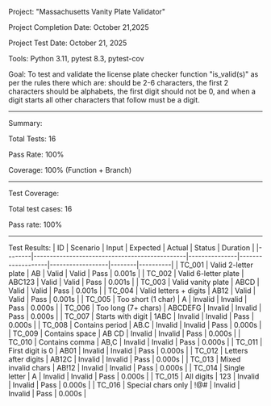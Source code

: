 Project: "Massachusetts Vanity Plate Validator" 

Project Completion Date: October 21,2025

Project Test Date: October 21, 2025

Tools: Python 3.11, pytest 8.3, pytest-cov 

Goal: To test and validate the license plate checker function "is_valid(s)" as per the rules there which are: should be 2-6 characters, the first 2 characters should be alphabets, the first digit should not be 0, and when a digit starts all other characters that follow must be a digit.
_________________________________________
Summary: 

Total Tests: 16 

Pass Rate: 100% 

Coverage: 100% (Function + Branch)
_________________________________________
Test Coverage: 

Total test cases: 16 

Pass rate: 100%
_________________________________________
Test Results:
| ID     | Scenario                                      | Input         | Expected          | Actual           | Status | Duration |
|--------|-----------------------------------------------|---------------|-------------------|------------------|--------|----------|
| TC_001 | Valid 2-letter plate                          | AB            | Valid             | Valid            | Pass   | 0.001s   |
| TC_002 | Valid 6-letter plate                          | ABC123        | Valid             | Valid            | Pass   | 0.001s   |
| TC_003 | Valid vanity plate                            | ABCD          | Valid             | Valid            | Pass   | 0.001s   |
| TC_004 | Valid letters + digits                        | AB12          | Valid             | Valid            | Pass   | 0.001s   |
| TC_005 | Too short (1 char)                            | A             | Invalid           | Invalid          | Pass   | 0.000s   |
| TC_006 | Too long (7+ chars)                           | ABCDEFG       | Invalid           | Invalid          | Pass   | 0.000s   |
| TC_007 | Starts with digit                             | 1ABC          | Invalid           | Invalid          | Pass   | 0.000s   |
| TC_008 | Contains period                               | AB.C          | Invalid           | Invalid          | Pass   | 0.000s   |
| TC_009 | Contains space                                | AB CD         | Invalid           | Invalid          | Pass   | 0.000s   |
| TC_010 | Contains comma                                | AB,C          | Invalid           | Invalid          | Pass   | 0.000s   |
| TC_011 | First digit is 0                              | AB01          | Invalid           | Invalid          | Pass   | 0.000s   |
| TC_012 | Letters after digits                          | AB12C         | Invalid           | Invalid          | Pass   | 0.000s   |
| TC_013 | Mixed invalid chars                           | AB!12         | Invalid           | Invalid          | Pass   | 0.000s   |
| TC_014 | Single letter                                 | A             | Invalid           | Invalid          | Pass   | 0.000s   |
| TC_015 | All digits                                    | 123           | Invalid           | Invalid          | Pass   | 0.000s   |
| TC_016 | Special chars only                            | !@#           | Invalid           | Invalid          | Pass   | 0.000s   |

